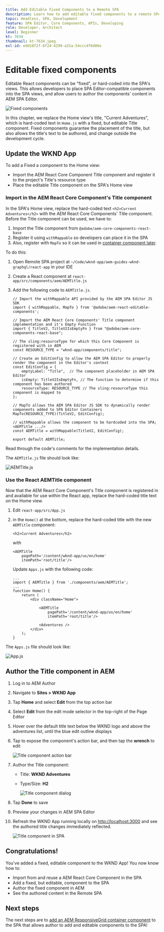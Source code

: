 ```yaml
---
title: Add Editable Fixed Components to a Remote SPA
description: Learn how to add editable fixed components to a remote SPA.
topic: Headless, SPA, Development
feature: SPA Editor, Core Components, APIs, Developing
role: Developer, Architect
level: Beginner
kt: 7634
thumbnail: kt-7634.jpeg
exl-id: edd18f2f-6f24-4299-a31a-54ccc4f6d86e
---
```

# Editable fixed components

Editable React components can be "fixed", or hard-coded into the SPA's views. This allows developers to place SPA Editor-compatible components into the SPA views, and allow users to author the components' content in AEM SPA Editor.

![Fixed components](./assets/spa-fixed-component/intro.png)

In this chapter, we replace the Home view's title, "Current Adventures", which is hard-coded text in `Home.js` with a fixed, but editable Title component. Fixed components guarantee the placement of the title, but also allows the title's text to be authored, and change outside the development cycle.

## Update the WKND App 

To add a Fixed a component to the Home view:

+ Import the AEM React Core Component Title component and register it to the project's Title's resource type
+ Place the editable Title component on the SPA's Home view

### Import in the AEM React Core Component's Title component

In the SPA's Home view, replace the hard-coded text `<h2>Current Adventures</h2>` with the AEM React Core Components' Title component. Before the Title component can be used, we have to:

1. Import the Title component from `@adobe/aem-core-components-react-base` 
1. Register it using `withMappable` so developers can place it in the SPA
1. Also, register with `MapTo` so it can be used in [container component later](./spa-container-component.md).

To do this:

1. Open Remote SPA project at `~/Code/wknd-app/aem-guides-wknd-graphql/react-app` in your IDE
1. Create a React component at `react-app/src/components/aem/AEMTitle.js`
1. Add the following code to `AEMTitle.js`. 

    ```
    // Import the withMappable API provided by the AEM SPA Editor JS SDK
    import { withMappable, MapTo } from '@adobe/aem-react-editable-components';

    // Import the AEM React Core Components' Title component implementation and it's Empty Function 
    import { TitleV2, TitleV2IsEmptyFn } from "@adobe/aem-core-components-react-base";

    // The sling:resourceType for which this Core Component is registered with in AEM
    const RESOURCE_TYPE = "wknd-app/components/title";

    // Create an EditConfig to allow the AEM SPA Editor to properly render the component in the Editor's context
    const EditConfig = {    
        emptyLabel: "Title",  // The component placeholder in AEM SPA Editor
        isEmpty: TitleV2IsEmptyFn, // The function to determine if this component has been authored
        resourceType: RESOURCE_TYPE // The sling:resourceType this component is mapped to
    };

    // MapTo allows the AEM SPA Editor JS SDK to dynamically render components added to SPA Editor Containers
    MapTo(RESOURCE_TYPE)(TitleV2, EditConfig);

    // withMappable allows the component to be hardcoded into the SPA; <AEMTitle .../>
    const AEMTitle = withMappable(TitleV2, EditConfig);

    export default AEMTitle;
    ```

Read through the code's comments for the implementation details.

The `AEMTitle.js` file should look like:

![AEMTitle.js](./assets/spa-fixed-component/aem-title-js.png)

### Use the React AEMTitle component

Now that the AEM React Core Component's Title component is registered in and available for use within the React app, replace the hard-coded title text on the Home view.

1. Edit `react-app/src/App.js`
1. in the `Home()` at the bottom, replace the hard-coded title with the new `AEMTitle` component:
     
    ```
    <h2>Current Adventures</h2>
    ```
     
    with
     
    ```
    <AEMTitle
        pagePath='/content/wknd-app/us/en/home' 
        itemPath='root/title'/>
    ```

    Update `Apps.js` with the following code:

    ```
    ...
    import { AEMTitle } from './components/aem/AEMTitle';
    ...
    function Home() {
        return (
            <div className="Home">

                <AEMTitle
                    pagePath='/content/wknd-app/us/en/home' 
                    itemPath='root/title'/>

                <Adventures />
            </div>
        );
    }
    ```

The `Apps.js` file should look like:

![App.js](./assets/spa-fixed-component/app-js.png)

## Author the Title component in AEM

1. Log in to AEM Author
1. Navigate to __Sites > WKND App__
1. Tap __Home__ and select __Edit__ from the top action bar
1. Select __Edit__ from the edit mode selector in the top-right of the Page Editor
1. Hover over the default title text below the WKND logo and above the adventures list, until the blue edit outline displays
1. Tap to expose the component's action bar, and then tap the __wrench__  to edit

    ![Title component action bar](./assets/spa-fixed-component/title-action-bar.png)

1. Author the Title component:
    + Title: __WKND Adventures__
    + Type/Size: __H2__

        ![Title component dialog](./assets/spa-fixed-component/title-dialog.png)

1. Tap __Done__ to save
1. Preview your changes in AEM SPA Editor
1. Refresh the WKND App running locally on [http://localhost:3000](http://localhost:3000) and see the authored title changes immediately reflected.

    ![Title component in SPA](./assets/spa-fixed-component/title-final.png)

## Congratulations!

You've added a fixed, editable component to the WKND App! You now know how to:

+ Import from and reuse a AEM React Core Component in the SPA
+ Add a fixed, but editable, component to the SPA
+ Author the fixed component in AEM
+ See the authored content in the Remote SPA

## Next steps

The next steps are to [add an AEM ResponsiveGrid container component](./spa-container-component.md) to the SPA that allows author to add and editable components to the SPA!
